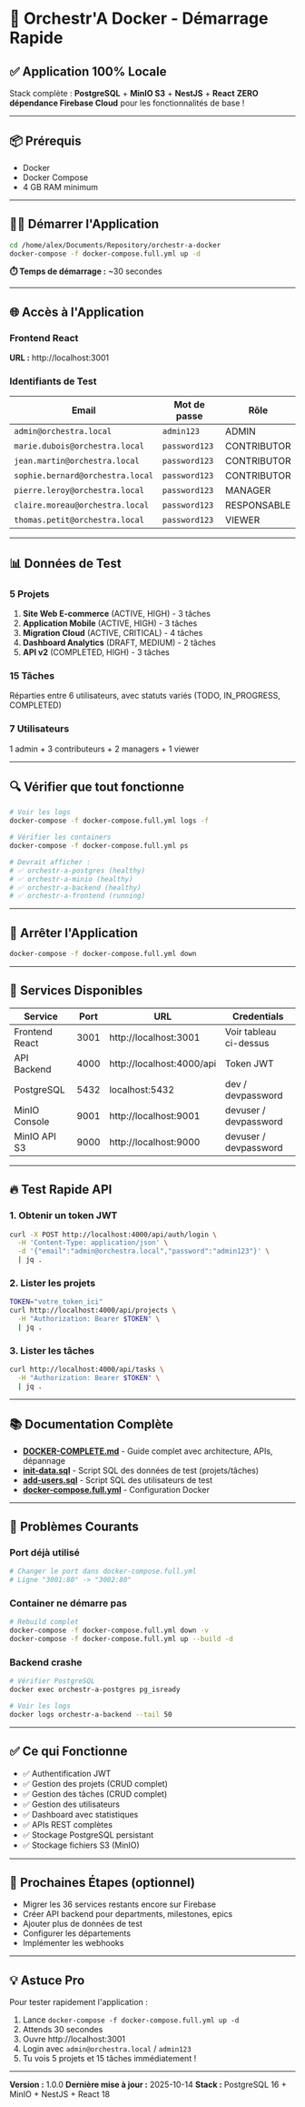 # 🚀 Orchestr'A Docker - Démarrage Rapide

## ✅ Application 100% Locale

Stack complète : **PostgreSQL** + **MinIO S3** + **NestJS** + **React**
**ZERO dépendance Firebase Cloud** pour les fonctionnalités de base !

---

## 📦 Prérequis

- Docker
- Docker Compose
- 4 GB RAM minimum

---

## 🏃‍♂️ Démarrer l'Application

```bash
cd /home/alex/Documents/Repository/orchestr-a-docker
docker-compose -f docker-compose.full.yml up -d
```

**⏱️ Temps de démarrage :** ~30 secondes

---

## 🌐 Accès à l'Application

### Frontend React
**URL :** http://localhost:3001

### Identifiants de Test

| Email | Mot de passe | Rôle |
|-------|-------------|------|
| `admin@orchestra.local` | `admin123` | ADMIN |
| `marie.dubois@orchestra.local` | `password123` | CONTRIBUTOR |
| `jean.martin@orchestra.local` | `password123` | CONTRIBUTOR |
| `sophie.bernard@orchestra.local` | `password123` | CONTRIBUTOR |
| `pierre.leroy@orchestra.local` | `password123` | MANAGER |
| `claire.moreau@orchestra.local` | `password123` | RESPONSABLE |
| `thomas.petit@orchestra.local` | `password123` | VIEWER |

---

## 📊 Données de Test

### 5 Projets
1. **Site Web E-commerce** (ACTIVE, HIGH) - 3 tâches
2. **Application Mobile** (ACTIVE, HIGH) - 3 tâches
3. **Migration Cloud** (ACTIVE, CRITICAL) - 4 tâches
4. **Dashboard Analytics** (DRAFT, MEDIUM) - 2 tâches
5. **API v2** (COMPLETED, HIGH) - 3 tâches

### 15 Tâches
Réparties entre 6 utilisateurs, avec statuts variés (TODO, IN_PROGRESS, COMPLETED)

### 7 Utilisateurs
1 admin + 3 contributeurs + 2 managers + 1 viewer

---

## 🔍 Vérifier que tout fonctionne

```bash
# Voir les logs
docker-compose -f docker-compose.full.yml logs -f

# Vérifier les containers
docker-compose -f docker-compose.full.yml ps

# Devrait afficher :
# ✅ orchestr-a-postgres (healthy)
# ✅ orchestr-a-minio (healthy)
# ✅ orchestr-a-backend (healthy)
# ✅ orchestr-a-frontend (running)
```

---

## 🛑 Arrêter l'Application

```bash
docker-compose -f docker-compose.full.yml down
```

---

## 🔧 Services Disponibles

| Service | Port | URL | Credentials |
|---------|------|-----|-------------|
| Frontend React | 3001 | http://localhost:3001 | Voir tableau ci-dessus |
| API Backend | 4000 | http://localhost:4000/api | Token JWT |
| PostgreSQL | 5432 | localhost:5432 | dev / devpassword |
| MinIO Console | 9001 | http://localhost:9001 | devuser / devpassword |
| MinIO API S3 | 9000 | http://localhost:9000 | devuser / devpassword |

---

## 🔥 Test Rapide API

### 1. Obtenir un token JWT
```bash
curl -X POST http://localhost:4000/api/auth/login \
  -H 'Content-Type: application/json' \
  -d '{"email":"admin@orchestra.local","password":"admin123"}' \
  | jq .
```

### 2. Lister les projets
```bash
TOKEN="votre_token_ici"
curl http://localhost:4000/api/projects \
  -H "Authorization: Bearer $TOKEN" \
  | jq .
```

### 3. Lister les tâches
```bash
curl http://localhost:4000/api/tasks \
  -H "Authorization: Bearer $TOKEN" \
  | jq .
```

---

## 📚 Documentation Complète

- **[DOCKER-COMPLETE.md](DOCKER-COMPLETE.md)** - Guide complet avec architecture, APIs, dépannage
- **[init-data.sql](init-data.sql)** - Script SQL des données de test (projets/tâches)
- **[add-users.sql](add-users.sql)** - Script SQL des utilisateurs de test
- **[docker-compose.full.yml](docker-compose.full.yml)** - Configuration Docker

---

## 🐛 Problèmes Courants

### Port déjà utilisé
```bash
# Changer le port dans docker-compose.full.yml
# Ligne "3001:80" -> "3002:80"
```

### Container ne démarre pas
```bash
# Rebuild complet
docker-compose -f docker-compose.full.yml down -v
docker-compose -f docker-compose.full.yml up --build -d
```

### Backend crashe
```bash
# Vérifier PostgreSQL
docker exec orchestr-a-postgres pg_isready

# Voir les logs
docker logs orchestr-a-backend --tail 50
```

---

## ✅ Ce qui Fonctionne

- ✅ Authentification JWT
- ✅ Gestion des projets (CRUD complet)
- ✅ Gestion des tâches (CRUD complet)
- ✅ Gestion des utilisateurs
- ✅ Dashboard avec statistiques
- ✅ APIs REST complètes
- ✅ Stockage PostgreSQL persistant
- ✅ Stockage fichiers S3 (MinIO)

---

## 🎯 Prochaines Étapes (optionnel)

- Migrer les 36 services restants encore sur Firebase
- Créer API backend pour departments, milestones, epics
- Ajouter plus de données de test
- Configurer les départements
- Implémenter les webhooks

---

## 💡 Astuce Pro

Pour tester rapidement l'application :
1. Lance `docker-compose -f docker-compose.full.yml up -d`
2. Attends 30 secondes
3. Ouvre http://localhost:3001
4. Login avec `admin@orchestra.local` / `admin123`
5. Tu vois 5 projets et 15 tâches immédiatement !

---

**Version :** 1.0.0
**Dernière mise à jour :** 2025-10-14
**Stack :** PostgreSQL 16 + MinIO + NestJS + React 18
